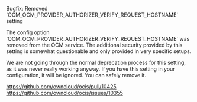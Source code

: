 Bugfix: Removed 'OCM_OCM_PROVIDER_AUTHORIZER_VERIFY_REQUEST_HOSTNAME' setting

The config option 'OCM_OCM_PROVIDER_AUTHORIZER_VERIFY_REQUEST_HOSTNAME' was
removed from the OCM service. The additional security provided by this setting
is somewhat questionable and only provided in very specific setups.

We are not going through the normal deprecation process for this setting, as it
was never really working anyway. If you have this setting in your configuration,
it will be ignored. You can safely remove it.

https://github.com/owncloud/ocis/pull/10425
https://github.com/owncloud/ocis/issues/10355
